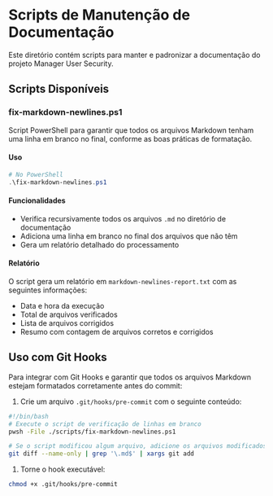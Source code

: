 # Scripts de Manutenção de Documentação

Este diretório contém scripts para manter e padronizar a documentação do projeto Manager User Security.

## Scripts Disponíveis

### fix-markdown-newlines.ps1

Script PowerShell para garantir que todos os arquivos Markdown tenham uma linha em branco no final, conforme as boas práticas de formatação.

#### Uso

```powershell
# No PowerShell
.\fix-markdown-newlines.ps1
```

#### Funcionalidades

- Verifica recursivamente todos os arquivos `.md` no diretório de documentação
- Adiciona uma linha em branco no final dos arquivos que não têm
- Gera um relatório detalhado do processamento

#### Relatório

O script gera um relatório em `markdown-newlines-report.txt` com as seguintes informações:

- Data e hora da execução
- Total de arquivos verificados
- Lista de arquivos corrigidos
- Resumo com contagem de arquivos corretos e corrigidos

## Uso com Git Hooks

Para integrar com Git Hooks e garantir que todos os arquivos Markdown estejam formatados corretamente antes do commit:

1. Crie um arquivo `.git/hooks/pre-commit` com o seguinte conteúdo:

```bash
#!/bin/bash
# Execute o script de verificação de linhas em branco
pwsh -File ./scripts/fix-markdown-newlines.ps1

# Se o script modificou algum arquivo, adicione os arquivos modificados
git diff --name-only | grep '\.md$' | xargs git add
```

1. Torne o hook executável:

```bash
chmod +x .git/hooks/pre-commit
```

